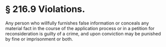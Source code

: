 # § 216.9   Violations.

Any person who willfully furnishes false information or conceals any material fact in the course of the application process or in a petition for reconsideration is guilty of a crime, and upon conviction may be punished by fine or imprisonment or both. 




